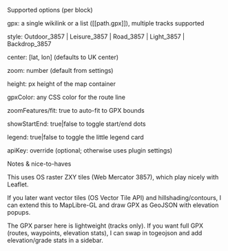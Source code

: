 Supported options (per block)

gpx: a single wikilink or a list ([[path.gpx]]), multiple tracks supported

style: Outdoor_3857 | Leisure_3857 | Road_3857 | Light_3857 | Backdrop_3857

center: [lat, lon] (defaults to UK center)

zoom: number (default from settings)

height: px height of the map container

gpxColor: any CSS color for the route line

zoomFeatures/fit: true to auto-fit to GPX bounds

showStartEnd: true|false to toggle start/end dots

legend: true|false to toggle the little legend card

apiKey: override (optional; otherwise uses plugin settings)

Notes & nice-to-haves

This uses OS raster ZXY tiles (Web Mercator 3857), which play nicely with Leaflet.

If you later want vector tiles (OS Vector Tile API) and hillshading/contours, I can extend this to MapLibre-GL and draw GPX as GeoJSON with elevation popups.

The GPX parser here is lightweight (tracks only). If you want full GPX (routes, waypoints, elevation stats), I can swap in togeojson and add elevation/grade stats in a sidebar.
